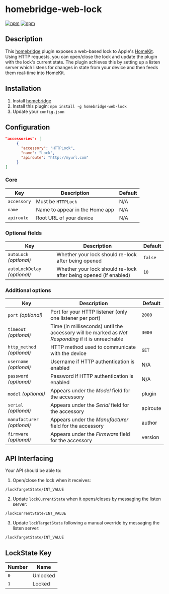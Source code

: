 # homebridge-web-lock

[![npm](https://img.shields.io/npm/v/homebridge-web-lock.svg)](https://www.npmjs.com/package/homebridge-web-lock) [![npm](https://img.shields.io/npm/dt/homebridge-web-lock.svg)](https://www.npmjs.com/package/homebridge-web-lock)

## Description

This [homebridge](https://github.com/nfarina/homebridge) plugin exposes a web-based lock to Apple's [HomeKit](http://www.apple.com/ios/home/). Using HTTP requests, you can open/close the lock and update the plugin with the lock's current state. The plugin achieves this by setting up a listen server which listens for changes in state from your device and then feeds them real-time into HomeKit.

## Installation

1. Install [homebridge](https://github.com/nfarina/homebridge#installation-details)
2. Install this plugin: `npm install -g homebridge-web-lock`
3. Update your `config.json`

## Configuration

```json
"accessories": [
     {
       "accessory": "HTTPLock",
       "name": "Lock",
       "apiroute": "http://myurl.com"
     }
]
```

### Core
| Key | Description | Default |
| --- | --- | --- |
| `accessory` | Must be `HTTPLock` | N/A |
| `name` | Name to appear in the Home app | N/A |
| `apiroute` | Root URL of your device | N/A |

### Optional fields
| Key | Description | Default |
| --- | --- | --- |
| `autoLock` _(optional)_ | Whether your lock should re-lock after being opened| `false` |
| `autoLockDelay` _(optional)_ | Whether your lock should re-lock after being opened (if enabled) | `10` |

### Additional options
| Key | Description | Default |
| --- | --- | --- |
| `port` _(optional)_ | Port for your HTTP listener (only one listener per port) | `2000` |
| `timeout` _(optional)_ | Time (in milliseconds) until the accessory will be marked as _Not Responding_ if it is unreachable | `3000` |
| `http_method` _(optional)_ | HTTP method used to communicate with the device | `GET` |
| `username` _(optional)_ | Username if HTTP authentication is enabled | N/A |
| `password` _(optional)_ | Password if HTTP authentication is enabled | N/A |
| `model` _(optional)_ | Appears under the _Model_ field for the accessory | plugin |
| `serial` _(optional)_ | Appears under the _Serial_ field for the accessory | apiroute |
| `manufacturer` _(optional)_ | Appears under the _Manufacturer_ field for the accessory | author |
| `firmware` _(optional)_ | Appears under the _Firmware_ field for the accessory | version |

## API Interfacing

Your API should be able to:

1. Open/close the lock when it receives:
```
/lockTargetState/INT_VALUE
```

2. Update `lockCurrentState` when it opens/closes by messaging the listen server:
```
/lockCurrentState/INT_VALUE
```

3. Update `lockTargetState` following a manual override by messaging the listen server:
```
/lockTargetState/INT_VALUE
```

## LockState Key

| Number | Name |
| --- | --- |
| `0` | Unlocked |
| `1` | Locked |

